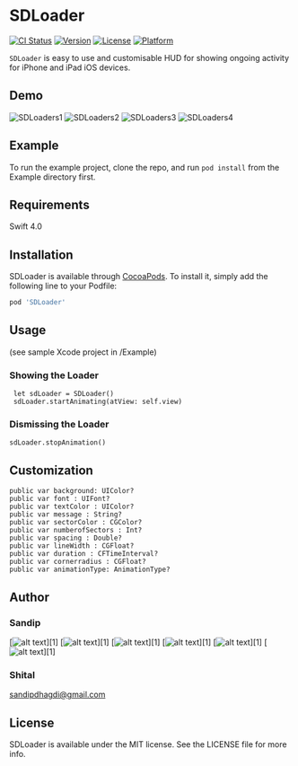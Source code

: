 # SDLoader

[![CI Status](http://img.shields.io/travis/sandipdhagdi@gmail.com/SDLoader.svg?style=flat)](https://travis-ci.org/sandipdhagdi@gmail.com/SDLoader)
[![Version](https://img.shields.io/cocoapods/v/SDLoader.svg?style=flat)](http://cocoapods.org/pods/SDLoader)
[![License](https://img.shields.io/cocoapods/l/SDLoader.svg?style=flat)](http://cocoapods.org/pods/SDLoader)
[![Platform](https://img.shields.io/cocoapods/p/SDLoader.svg?style=flat)](http://cocoapods.org/pods/SDLoader)


`SDLoader` is easy to use and customisable HUD for showing ongoing activity for iPhone and iPad iOS devices.

## Demo

![SDLoaders1](https://github.com/sandipdhagdi/SDLoader/blob/master/SampleVideos/s1.gif)
![SDLoaders2](https://github.com/sandipdhagdi/SDLoader/blob/master/SampleVideos/s2.gif)
![SDLoaders3](https://github.com/sandipdhagdi/SDLoader/blob/master/SampleVideos/s3.gif)
![SDLoaders4](https://github.com/sandipdhagdi/SDLoader/blob/master/SampleVideos/s4.gif)

## Example

To run the example project, clone the repo, and run `pod install` from the Example directory first.

## Requirements
Swift 4.0

## Installation

SDLoader is available through [CocoaPods](http://cocoapods.org). To install
it, simply add the following line to your Podfile:

```ruby
pod 'SDLoader'
```

## Usage
(see sample Xcode project in /Example)

### Showing the Loader
     let sdLoader = SDLoader()
     sdLoader.startAnimating(atView: self.view)

### Dismissing the Loader
    sdLoader.stopAnimation()

## Customization

    public var background: UIColor?
    public var font : UIFont?
    public var textColor : UIColor?
    public var message : String?
    public var sectorColor : CGColor?
    public var numberofSectors : Int?
    public var spacing : Double?
    public var lineWidth : CGFloat?
    public var duration : CFTimeInterval?
    public var cornerradius : CGFloat?
    public var animationType: AnimationType?

## Author
### Sandip



<!-- display the social media buttons in your README -->

[![alt text][1.1]][1]
[![alt text][2.1]][1]
[![alt text][3.1]][1]
[![alt text][4.1]][1]
[![alt text][5.1]][1]
[![alt text][6.1]][1]


<!-- links to social media icons -->

<!-- icons with padding -->

[1.1]: https://github.com/sandipdhagdi/SDLoader/blob/master/SampleVideos/email.png (twitter icon with padding)
[2.1]: https://github.com/sandipdhagdi/SDLoader/blob/master/SampleVideos/email.png (facebook icon with padding)
[3.1]: https://github.com/sandipdhagdi/SDLoader/blob/master/SampleVideos/email.png (google plus icon with padding)
[4.1]: https://github.com/sandipdhagdi/SDLoader/blob/master/SampleVideos/email.png (tumblr icon with padding)
[5.1]: https://github.com/sandipdhagdi/SDLoader/blob/master/SampleVideos/email.png (dribbble icon with padding)
[6.1]: https://github.com/sandipdhagdi/SDLoader/blob/master/SampleVideos/email.png (github icon with padding)


### Shital
sandipdhagdi@gmail.com

## License

SDLoader is available under the MIT license. See the LICENSE file for more info.
